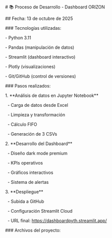 \# 📚 Proceso de Desarrollo - Dashboard ORIZON



\## Fecha: 13 de octubre de 2025



\### Tecnologías utilizadas:

\- Python 3.11

\- Pandas (manipulación de datos)

\- Streamlit (dashboard interactivo)

\- Plotly (visualizaciones)

\- Git/GitHub (control de versiones)



\### Pasos realizados:



1\. \*\*Análisis de datos en Jupyter Notebook\*\*

&nbsp;  - Carga de datos desde Excel

&nbsp;  - Limpieza y transformación

&nbsp;  - Cálculo FIFO

&nbsp;  - Generación de 3 CSVs



2\. \*\*Desarrollo del Dashboard\*\*

&nbsp;  - Diseño dark mode premium

&nbsp;  - KPIs operativos

&nbsp;  - Gráficos interactivos

&nbsp;  - Sistema de alertas



3\. \*\*Despliegue\*\*

&nbsp;  - Subida a GitHub

&nbsp;  - Configuración Streamlit Cloud

&nbsp;  - URL final: https://dashboardpyth.streamlit.app/



\### Archivos del proyecto:



